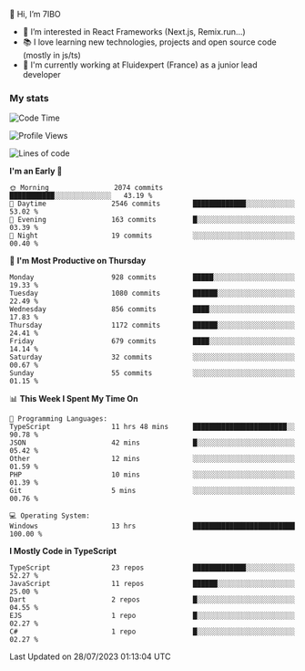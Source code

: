 👋 Hi, I’m 7IBO

- 👀 I’m interested in React Frameworks (Next.js, Remix.run...)
- 📚 I love learning new technologies, projects and open source code (mostly in js/ts)
- 💼 I'm currently working at Fluidexpert (France) as a junior lead developer

### My stats
<!--START_SECTION:waka-->
![Code Time](http://img.shields.io/badge/Code%20Time-102%20hrs%2023%20mins-blue)

![Profile Views](http://img.shields.io/badge/Profile%20Views-0-blue)

![Lines of code](https://img.shields.io/badge/From%20Hello%20World%20I%27ve%20Written-6.5%20million%20lines%20of%20code-blue)

**I'm an Early 🐤** 

```text
🌞 Morning                2074 commits        ███████████░░░░░░░░░░░░░░   43.19 % 
🌆 Daytime                2546 commits        █████████████░░░░░░░░░░░░   53.02 % 
🌃 Evening                163 commits         █░░░░░░░░░░░░░░░░░░░░░░░░   03.39 % 
🌙 Night                  19 commits          ░░░░░░░░░░░░░░░░░░░░░░░░░   00.40 % 
```
📅 **I'm Most Productive on Thursday** 

```text
Monday                   928 commits         █████░░░░░░░░░░░░░░░░░░░░   19.33 % 
Tuesday                  1080 commits        ██████░░░░░░░░░░░░░░░░░░░   22.49 % 
Wednesday                856 commits         ████░░░░░░░░░░░░░░░░░░░░░   17.83 % 
Thursday                 1172 commits        ██████░░░░░░░░░░░░░░░░░░░   24.41 % 
Friday                   679 commits         ████░░░░░░░░░░░░░░░░░░░░░   14.14 % 
Saturday                 32 commits          ░░░░░░░░░░░░░░░░░░░░░░░░░   00.67 % 
Sunday                   55 commits          ░░░░░░░░░░░░░░░░░░░░░░░░░   01.15 % 
```


📊 **This Week I Spent My Time On** 

```text
💬 Programming Languages: 
TypeScript               11 hrs 48 mins      ███████████████████████░░   90.78 % 
JSON                     42 mins             █░░░░░░░░░░░░░░░░░░░░░░░░   05.42 % 
Other                    12 mins             ░░░░░░░░░░░░░░░░░░░░░░░░░   01.59 % 
PHP                      10 mins             ░░░░░░░░░░░░░░░░░░░░░░░░░   01.39 % 
Git                      5 mins              ░░░░░░░░░░░░░░░░░░░░░░░░░   00.76 % 

💻 Operating System: 
Windows                  13 hrs              █████████████████████████   100.00 % 
```

**I Mostly Code in TypeScript** 

```text
TypeScript               23 repos            █████████████░░░░░░░░░░░░   52.27 % 
JavaScript               11 repos            ██████░░░░░░░░░░░░░░░░░░░   25.00 % 
Dart                     2 repos             █░░░░░░░░░░░░░░░░░░░░░░░░   04.55 % 
EJS                      1 repo              █░░░░░░░░░░░░░░░░░░░░░░░░   02.27 % 
C#                       1 repo              █░░░░░░░░░░░░░░░░░░░░░░░░   02.27 % 
```




 Last Updated on 28/07/2023 01:13:04 UTC
<!--END_SECTION:waka-->
